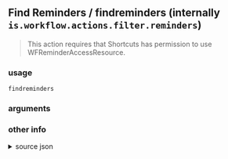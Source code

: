 
## Find Reminders / findreminders (internally `is.workflow.actions.filter.reminders`)


> This action requires that Shortcuts has permission to use WFReminderAccessResource.



### usage
`findreminders `

### arguments


### other info

<details><summary>source json</summary>
```json
{
	"ActionClass": "WFContentItemFilterAction",
	"AppIdentifier": "com.apple.reminders",
	"Category": "Calendar",
	"CreationDate": "2015-01-22T08:00:00.000Z",
	"Name": "Find Reminders",
	"RequiredResources": [
		"WFReminderAccessResource"
	],
	"Subcategory": "Reminders",
	"SuggestedAsInitialAction": false,
	"WFContentItemClass": "WFReminderContentItem",
	"WFContentItemDefaultProperty": "List"
}
```
</details>
